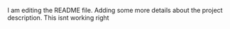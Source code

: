 I am editing the README file. Adding some more details about the project description.
This isnt working right
